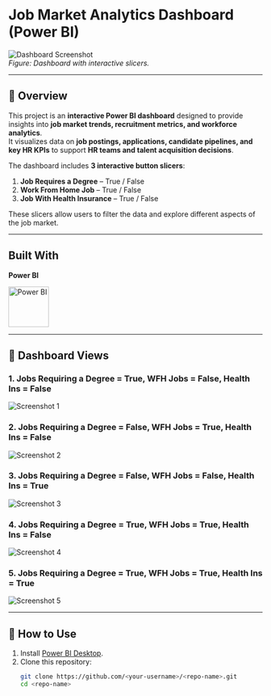 # Job Market Analytics Dashboard (Power BI)

![Dashboard Screenshot](https://github.com/user-attachments/assets/d0a91f76-9c2c-4b60-bcae-7210e0cf115e)  
*Figure: Dashboard with interactive slicers.*

---

## 📌 Overview
This project is an **interactive Power BI dashboard** designed to provide insights into **job market trends, recruitment metrics, and workforce analytics**.  
It visualizes data on **job postings, applications, candidate pipelines, and key HR KPIs** to support **HR teams and talent acquisition decisions**.

The dashboard includes **3 interactive button slicers**:

1. **Job Requires a Degree** – True / False  
2. **Work From Home Job** – True / False  
3. **Job With Health Insurance** – True / False  

These slicers allow users to filter the data and explore different aspects of the job market.

---

## Built With

**Power BI**  

<p align="left">
  <a href="https://powerbi.microsoft.com/" target="_blank" rel="noreferrer">
    <img src="https://upload.wikimedia.org/wikipedia/commons/c/cf/New_Power_BI_Logo.svg" alt="Power BI" width="80" height="80"/>
  </a>
</p>



---

## 📸 Dashboard Views

### 1. Jobs Requiring a Degree = True, WFH Jobs = False, Health Ins = False
![Screenshot 1](https://github.com/user-attachments/assets/9055460c-fb28-4316-8771-427b2994d9a3)

### 2. Jobs Requiring a Degree = False, WFH Jobs = True, Health Ins = False
![Screenshot 2](https://github.com/user-attachments/assets/f84ccba7-b279-447e-a613-445894bf1177)

### 3. Jobs Requiring a Degree = False, WFH Jobs = False, Health Ins = True
![Screenshot 3](https://github.com/user-attachments/assets/c009ef9b-d2f1-4706-86a1-c120db19574f)

### 4. Jobs Requiring a Degree = True, WFH Jobs = True, Health Ins = False
![Screenshot 4](https://github.com/user-attachments/assets/160bb45c-7eac-4373-a026-1e9e83570351)

### 5. Jobs Requiring a Degree = True, WFH Jobs = True, Health Ins = True
![Screenshot 5](https://github.com/user-attachments/assets/5b732abe-0fd7-446d-b8aa-d5a4d46530ac)

---

## 🚀 How to Use
1. Install [Power BI Desktop](https://powerbi.microsoft.com/desktop/).  
2. Clone this repository:
   ```bash
   git clone https://github.com/<your-username>/<repo-name>.git
   cd <repo-name>

